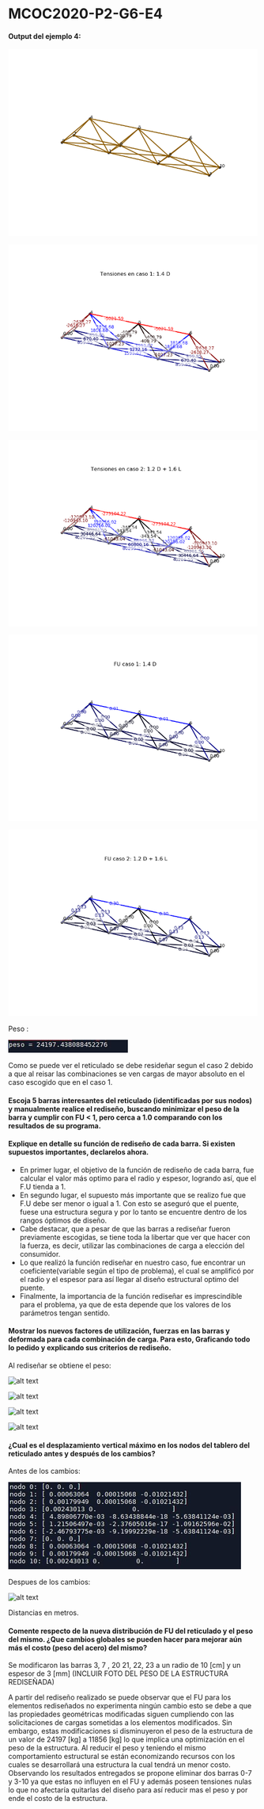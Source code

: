 # MCOC2020-P2-G6-E4

#### Output del ejemplo 4:

![alt text](https://github.com/FelipeAravenaR98/MCOC2020-P2-G6-E4/blob/main/reticulado.png?raw=true)

![alt text](https://github.com/FelipeAravenaR98/MCOC2020-P2-G6-E4/blob/main/Tensiones%20caso%201.png?raw=true)

![alt text](https://github.com/FelipeAravenaR98/MCOC2020-P2-G6-E4/blob/main/Tension%20caso%202.png?raw=true)

![alt text](https://github.com/FelipeAravenaR98/MCOC2020-P2-G6-E4/blob/main/Fu%20caso%201.png?raw=true)

![alt text](https://github.com/FelipeAravenaR98/MCOC2020-P2-G6-E4/blob/main/FU%20caso%202.png?raw=true)

Peso :

![alt text](https://github.com/FelipeAravenaR98/MCOC2020-P2-G6-E4/blob/main/Peso.JPG?raw=true)

Como se puede ver el reticulado se debe resideñar segun el caso 2 debido a que al reisar las combinaciones se ven cargas de mayor absoluto en el caso escogido que en el caso 1.



#### Escoja 5 barras interesantes del reticulado (identificadas por sus nodos) y manualmente realice el rediseño, buscando minimizar el peso de la barra y cumplir con FU < 1, pero cerca a 1.0 comparando con los resultados de su programa. 

#### Explique en detalle su función de rediseño de cada barra. Si existen supuestos importantes, declarelos ahora. 
 * En primer lugar, el objetivo de la función de rediseño de cada barra,  fue calcular el valor más optimo para el radio y espesor, logrando así, que el F.U tienda a 1.
  * En segundo lugar, el supuesto más importante que se realizo fue que F.U debe ser menor o igual a 1. Con esto se aseguró que el puente, fuese una estructura segura y por lo tanto se encuentre dentro de los rangos óptimos de diseño. 
  * Cabe destacar, que a pesar de que las barras a rediseñar fueron previamente escogidas, se tiene toda la libertar que ver que hacer con la fuerza, es decir, utilizar las combinaciones de carga a elección del consumidor. 
  * Lo que realizó la función rediseñar en nuestro caso, fue encontrar un coeficiente(variable según el tipo de problema), el cual se amplificó por el radio y el espesor para así llegar al diseño estructural optimo del puente. 
  * Finalmente, la importancia de la función rediseñar es imprescindible para el problema, ya que de esta depende que los valores de los parámetros tengan sentido.
  
#### Mostrar los nuevos factores de utilización, fuerzas en las barras y deformada para cada combinación de carga. Para esto, Graficando todo lo pedido y explicando sus criterios de rediseño. 
Al rediseñar se obtiene el peso: 

![alt text](https://github.com/FelipeAravenaR98/MCOC2020-P2-G6-E4/blob/main/Peso%20redise%C3%B1o%20funcion.JPG?raw=true)

![alt text](https://github.com/FelipeAravenaR98/MCOC2020-P2-G6-E4/blob/main/Tensiones%20Redise%C3%B1o%20caso%202.png?raw=true)

![alt text](https://github.com/FelipeAravenaR98/MCOC2020-P2-G6-E4/blob/main/FU%20redise%C3%B1o%20caso%202.png?raw=true)

![alt text](https://github.com/FelipeAravenaR98/MCOC2020-P2-G6-E4/blob/main/Deformada%20redise%C3%B1o.png?raw=true)


#### ¿Cual es el desplazamiento vertical máximo en los nodos del tablero del reticulado antes y después de los cambios?

Antes de los cambios:

![alt text](https://github.com/FelipeAravenaR98/MCOC2020-P2-G6-E4/blob/main/Desplazamiento%20antes.JPG?raw=true)

Despues de los cambios:

![alt text](https://github.com/FelipeAravenaR98/MCOC2020-P2-G6-E4/blob/main/Desplazamientos%20nodos%20redise%C3%B1o%20funcion.JPG?raw=true)

Distancias en metros.

#### Comente respecto de la nueva distribución de FU del reticulado y el peso del mismo. ¿Que cambios globales se pueden hacer para mejorar aún más el costo (peso del acero) del mismo? 


Se modificaron las barras 3, 7 , 20  21, 22, 23 a un radio de 10 [cm] y un espesor de 3 [mm] (INCLUIR FOTO DEL PESO DE LA ESTRUCTURA REDISEÑADA)

A partir del rediseño realizado se puede observar que el FU para los elementos rediseñados no experimenta ningún cambio esto se debe a que las propiedades geométricas modificadas siguen cumpliendo con las solicitaciones de cargas sometidas a los elementos modificados. Sin embargo, estas modificaciones si disminuyeron el peso de la estructura de un valor de 24197 [kg] a 11856 [kg] lo que implica una optimización en el peso de la estructura. Al reducir el peso y teniendo el mismo comportamiento estructural se están economizando recursos con los cuales se desarrollará una estructura la cual tendrá un menor costo. Observando los resultados entregados se propone eliminar dos barras 0-7 y 3-10 ya que estas no influyen en el FU y además poseen tensiones nulas lo que no afectaría quitarlas del diseño para así reducir mas el peso y por ende el costo de la estructura.
